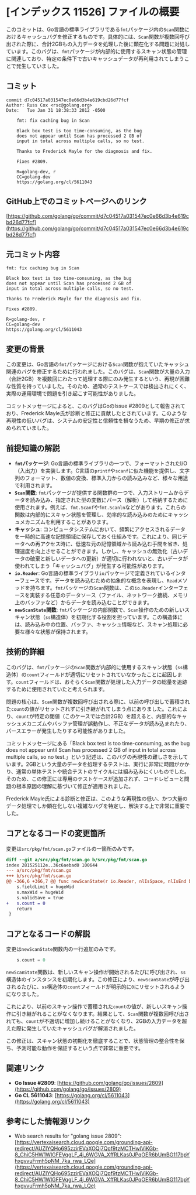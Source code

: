# [インデックス 11526] ファイルの概要

このコミットは、Go言語の標準ライブラリである`fmt`パッケージ内の`Scan`関数におけるキャッシュバグを修正するものです。具体的には、`Scan`関数が複数回呼び出された際に、合計2GBもの入力データを処理した後に顕在化する問題に対処しています。このバグは、`fmt`パッケージが内部的に使用するスキャン状態の管理に関連しており、特定の条件下で古いキャッシュデータが再利用されてしまうことで発生していました。

## コミット

```
commit d7c04517a031547ec0e66d3b4e619cbd26d77fcf
Author: Russ Cox <rsc@golang.org>
Date:   Tue Jan 31 18:38:33 2012 -0500

    fmt: fix caching bug in Scan
    
    Black box test is too time-consuming, as the bug
    does not appear until Scan has processed 2 GB of
    input in total across multiple calls, so no test.
    
    Thanks to Frederick Mayle for the diagnosis and fix.
    
    Fixes #2809.
    
    R=golang-dev, r
    CC=golang-dev
    https://golang.org/cl/5611043
```

## GitHub上でのコミットページへのリンク

[https://github.com/golang/go/commit/d7c04517a031547ec0e66d3b4e619cbd26d77fcf](https://github.com/golang/go/commit/d7c04517a031547ec0e66d3b4e619cbd26d77fcf)

## 元コミット内容

```
fmt: fix caching bug in Scan

Black box test is too time-consuming, as the bug
does not appear until Scan has processed 2 GB of
input in total across multiple calls, so no test.

Thanks to Frederick Mayle for the diagnosis and fix.

Fixes #2809.

R=golang-dev, r
CC=golang-dev
https://golang.org/cl/5611043
```

## 変更の背景

この変更は、Go言語の`fmt`パッケージにおける`Scan`関数が抱えていたキャッシュ関連のバグを修正するために行われました。このバグは、`Scan`関数が大量の入力（合計2GB）を複数回にわたって処理する際にのみ発生するという、再現が困難な性質を持っていました。そのため、通常のテストケースでは検出されにくく、実際の運用環境で問題を引き起こす可能性がありました。

コミットメッセージによると、このバグはGoのIssue #2809として報告されており、Frederick Mayle氏が診断と修正に貢献したとされています。このような再現性の低いバグは、システムの安定性と信頼性を損なうため、早期の修正が求められていました。

## 前提知識の解説

*   **`fmt`パッケージ**: Go言語の標準ライブラリの一つで、フォーマットされたI/O（入出力）を実装します。C言語の`printf`や`scanf`に似た機能を提供し、文字列のフォーマット、数値の変換、標準入力からの読み込みなど、様々な用途で利用されます。
*   **`Scan`関数**: `fmt`パッケージが提供する関数群の一つで、入力ストリームからデータを読み込み、指定された型の変数にパース（解析）して格納するために使用されます。例えば、`fmt.Scanf`や`fmt.Scanln`などがあります。これらの関数は内部的にスキャン状態を管理し、効率的な読み込みのためにキャッシュメカニズムを利用することがあります。
*   **キャッシュ**: コンピュータシステムにおいて、頻繁にアクセスされるデータを一時的に高速な記憶領域に保存しておく仕組みです。これにより、同じデータへの再アクセス時に、低速な元の記憶領域から読み込む手間を省き、処理速度を向上させることができます。しかし、キャッシュの無効化（古いデータの破棄と新しいデータへの更新）が適切に行われないと、古いデータが使われてしまう「キャッシュバグ」が発生する可能性があります。
*   **`io.Reader`**: Go言語の標準ライブラリ`io`パッケージで定義されているインターフェースです。データを読み込むための抽象的な概念を表現し、`Read`メソッドを持ちます。`fmt`パッケージの`Scan`関数は、この`io.Reader`インターフェースを実装する任意のデータソース（ファイル、ネットワーク接続、メモリ上のバッファなど）からデータを読み込むことができます。
*   **`newScanState`関数**: `fmt`パッケージの内部関数で、`Scan`操作のための新しいスキャン状態（`ss`構造体）を初期化する役割を担っています。この構造体には、読み込み中の位置、バッファ、キャッシュ情報など、スキャン処理に必要な様々な状態が保持されます。

## 技術的詳細

このバグは、`fmt`パッケージの`Scan`関数が内部的に使用するスキャン状態（`ss`構造体）の`count`フィールドが適切にリセットされていなかったことに起因します。`count`フィールドは、おそらく`Scan`関数が処理した入力データの総量を追跡するために使用されていたと考えられます。

問題の核心は、`Scan`関数が複数回呼び出される際に、以前の呼び出しで蓄積された`count`の値がリセットされずに引き継がれてしまう点にありました。これにより、`count`が特定の閾値（このケースでは合計2GB）を超えると、内部的なキャッシュメカニズムやバッファ管理が誤動作し、不正なデータが読み込まれたり、パースエラーが発生したりする可能性がありました。

コミットメッセージにある「Black box test is too time-consuming, as the bug does not appear until Scan has processed 2 GB of input in total across multiple calls, so no test.」という記述は、このバグの再現性の難しさを示しています。2GBという大量のデータを処理するテストは、実行に非常に時間がかかり、通常の単体テストや統合テストのサイクルには組み込みにくいものでした。そのため、この修正には専用のテストケースが追加されず、コードレビューと問題の根本原因の理解に基づいて修正が適用されました。

Frederick Mayle氏による診断と修正は、このような再現性の低い、かつ大量のデータ処理でしか顕在化しない複雑なバグを特定し、解決する上で非常に重要でした。

## コアとなるコードの変更箇所

変更は`src/pkg/fmt/scan.go`ファイルの一箇所のみです。

```diff
diff --git a/src/pkg/fmt/scan.go b/src/pkg/fmt/scan.go
index 281525112e..36c6aebad0 100644
--- a/src/pkg/fmt/scan.go
+++ b/src/pkg/fmt/scan.go
@@ -366,6 +366,7 @@ func newScanState(r io.Reader, nlIsSpace, nlIsEnd bool) (s *ss, old ssave) {
 	s.fieldLimit = hugeWid
 	s.maxWid = hugeWid
 	s.validSave = true
+	s.count = 0
 	return
 }

```

## コアとなるコードの解説

変更は`newScanState`関数内の一行追加のみです。

```go
	s.count = 0
```

`newScanState`関数は、新しいスキャン操作が開始されるたびに呼び出され、`ss`構造体のインスタンスを初期化します。この修正により、`newScanState`が呼び出されるたびに、`ss`構造体の`count`フィールドが明示的に`0`にリセットされるようになりました。

これにより、以前のスキャン操作で蓄積された`count`の値が、新しいスキャン操作に引き継がれることがなくなります。結果として、`Scan`関数が複数回呼び出されても、`count`が不適切に増加し続けることがなくなり、2GBの入力データを超えた際に発生していたキャッシュバグが解消されました。

この修正は、スキャン状態の初期化を徹底することで、状態管理の整合性を保ち、予測可能な動作を保証するという点で非常に重要です。

## 関連リンク

*   **Go Issue #2809**: [https://github.com/golang/go/issues/2809](https://github.com/golang/go/issues/2809)
*   **Go CL 5611043**: [https://golang.org/cl/5611043](https://golang.org/cl/5611043)

## 参考にした情報源リンク

*   Web search results for "golang issue 2809": [https://vertexaisearch.cloud.google.com/grounding-api-redirect/AUZIYQHo695zzirEVaXOQj7Qpf9tzMCTHwlViKGb-8_ChiC5HW1WlGFEVqgLF_4j_6WGVA_XffRLKas0JPqOER6bUmBG117bpYhxgvvuFrmh5pNM_7ka_rwa_LQe](https://vertexaisearch.cloud.google.com/grounding-api-redirect/AUZIYQHo695zzirEVaXOQj7Qpf9tzMCTHwlViKGb-8_ChiC5HW1WlGFEVqgLF_4j_6WGVA_XffRLKas0JPqOER6bUmBG117bpYhxgvvuFrmh5pNM_7ka_rwa_LQe)

